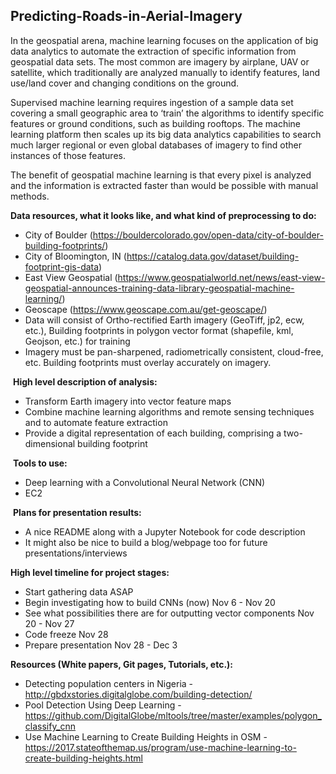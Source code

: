 ## Predicting-Roads-in-Aerial-Imagery

In the geospatial arena, machine learning focuses on the application of big data analytics to automate the extraction of specific information from geospatial data sets. The most common are imagery by airplane, UAV or satellite, which traditionally are analyzed manually to identify features, land use/land cover and changing conditions on the ground.

Supervised machine learning requires ingestion of a sample data set covering a small geographic area to ‘train’ the algorithms to identify specific features or ground conditions, such as building rooftops. The machine learning platform then scales up its big data analytics capabilities to search much larger regional or even global databases of imagery to find other instances of those features.

The benefit of geospatial machine learning is that every pixel is analyzed and the information is extracted faster than would be possible with manual methods.


**Data resources, what it looks like, and what kind of preprocessing to do:**

* City of Boulder (https://bouldercolorado.gov/open-data/city-of-boulder-building-footprints/)
* City of Bloomington, IN (https://catalog.data.gov/dataset/building-footprint-gis-data)
* East View Geospatial (https://www.geospatialworld.net/news/east-view-geospatial-announces-training-data-library-geospatial-machine-learning/)
* Geoscape (https://www.geoscape.com.au/get-geoscape/)
* Data will consist of Ortho-rectified Earth imagery (GeoTiff, jp2, ecw, etc.), Building footprints in polygon vector format (shapefile, kml, Geojson, etc.) for training
* Imagery must be pan-sharpened, radiometrically consistent, cloud-free, etc. Building footprints must overlay accurately on imagery.

 **High level description of analysis:**

* Transform Earth imagery into vector feature maps
* Combine machine learning algorithms and remote sensing techniques and to automate feature extraction
* Provide a digital representation of each building, comprising a two-dimensional building footprint

 **Tools to use:**

* Deep learning with a Convolutional Neural Network (CNN)
* EC2

 **Plans for presentation results:**

* A nice README along with a Jupyter Notebook for code description
* It might also be nice to build a blog/webpage too for future presentations/interviews

**High level timeline for project stages:**

* Start gathering data ASAP
* Begin investigating how to build CNNs (now) Nov 6 - Nov 20
* See what possibilities there are for outputting vector components Nov 20 - Nov 27
* Code freeze Nov 28
* Prepare presentation Nov 28 - Dec 3

**Resources (White papers, Git pages, Tutorials, etc.):**

* Detecting population centers in Nigeria - http://gbdxstories.digitalglobe.com/building-detection/
* Pool Detection Using Deep Learning - https://github.com/DigitalGlobe/mltools/tree/master/examples/polygon_classify_cnn
* Use Machine Learning to Create Building Heights in OSM - https://2017.stateofthemap.us/program/use-machine-learning-to-create-building-heights.html
